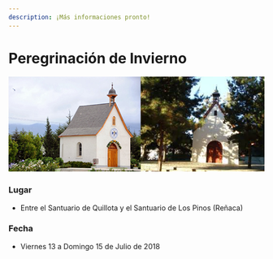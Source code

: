 ```yaml
---
description: ¡Más informaciones pronto!
---
```


# Peregrinación de Invierno

![](.gitbook/assets/santuarios.png)

### Lugar

* Entre el Santuario de Quillota y el Santuario de Los Pinos \(Reñaca\)

### Fecha

* Viernes 13 a Domingo 15 de Julio de 2018

